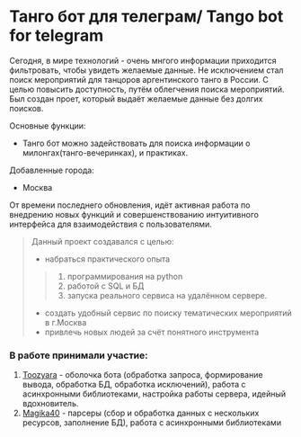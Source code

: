 # Танго бот для телеграм/ Tango bot for telegram
Сегодня, в мире технологий - очень мнгого информации приходится фильтровать, чтобы увидеть желаемые данные. Не исключением стал поиск мероприятий для танцоров аргентинского танго в России. С целью повысить доступность, путём облегчения поиска мероприятий. Был создан проет, который выдаёт желаемые данные без долгих поисков. 

Основные функции:
* Танго бот можно задействовать для поиска информации о милонгах(танго-вечеринках), и практиках.

Добавленные города:
* Москва

От времени последнего обновления, идёт активная работа по внедрению новых функций и совершенствованию интуитивного интерфейса для взаимодействия с пользователями. 

>Данный проект создавался с целью: 
>* набраться практического опыта
>> 1. программирования на python
>> 2. работой с SQL и БД
>> 3. запуска реального сервиса на удалённом сервере.
>* создать удобный сервис по поиску тематических мероприятий в г.Москва
>* привлечь новых людей за счёт понятного инструмента

### В работе принимали участие: 
1. [Toozyara](https://github.com/Toozyara) - оболочка бота (обработка запроса, формирование вывода, обработка БД, обработка исключений), работа с асинхронными библиотеками, настройка работы сервера, идейный вдохновитель. 
2. [Magika40](https://github.com/magika40) - парсеры (сбор и обработка данных с нескольких ресурсов, заполнение БД), работа с асинхронными библиотеками
